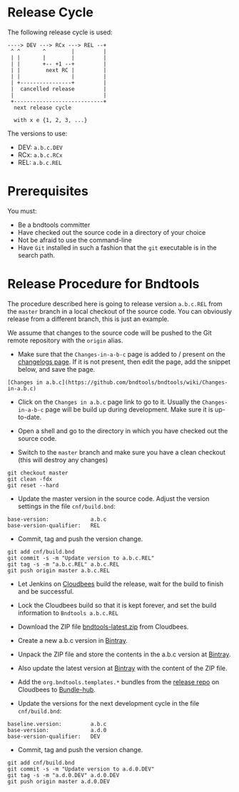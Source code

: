 # Release Cycle

The following release cycle is used:

```
----> DEV ---> RCx ---> REL --+
 ^ ^       ^        |         |
 | |       |        |         |
 | |       +-- +1 --+         |
 | |        next RC |         |
 | |                |         |
 | +----------------+         |
 |  cancelled release         |
 |                            |
 +----------------------------+
  next release cycle

  with x e {1, 2, 3, ...}
```

The versions to use:
* DEV: `a.b.c.DEV`
* RCx: `a.b.c.RCx`
* REL: `a.b.c.REL`


# Prerequisites

You must:
* Be a bndtools committer
* Have checked out the source code in a directory of your choice
* Not be afraid to use the command-line
* Have `Git` installed in such a fashion that the `git` executable is in the search path.

# Release Procedure for Bndtools

The procedure described here is going to release version `a.b.c.REL` from the `master`
branch in a local checkout of the source code. You can obviously release from a different
branch, this is just an example.

We assume that changes to the source code will be pushed to the Git remote repository with
the `origin` alias.


* Make sure that the `Changes-in-a-b-c` page is added to / present on the
[changelogs page](https://github.com/bndtools/bndtools/wiki/Changelogs). If it is not
present, then edit the page, add the snippet below, and save the page.

```
[Changes in a.b.c](https://github.com/bndtools/bndtools/wiki/Changes-in-a.b.c)
```

* Click on the `Changes in a.b.c` page link to go to it. Usually the `Changes-in-a-b-c`
page will be build up during development. Make sure it is up-to-date.

* Open a shell and go to the directory in which you have checked out the source code.
* Switch to the `master` branch and make sure you have a clean checkout
(this will destroy any changes)

```
git checkout master
git clean -fdx
git reset --hard
```

* Update the master version in the source code. Adjust the version settings in the
file `cnf/build.bnd`:

```
base-version:             a.b.c
base-version-qualifier:   REL
```

* Commit, tag and push the version change.

```
git add cnf/build.bnd
git commit -s -m "Update version to a.b.c.REL"
git tag -s -m "a.b.c.REL" a.b.c.REL
git push origin master a.b.c.REL
```

* Let Jenkins on [Cloudbees][2] build the release, wait
for the build to finish and be successful.
* Lock the Cloudbees build so that it is kept forever, and set the build information to
`Bndtools a.b.c.REL`
* Download the ZIP file [bndtools-latest.zip][5] from Cloudbees.
* Create a new a.b.c version in [Bintray][1].
* Unpack the ZIP file and store the contents in the a.b.c version at [Bintray][1].
* Also update the latest version at [Bintray][1] with the content of the ZIP file.
* Add the `org.bndtools.templates.*` bundles from the [release repo][4] on Cloudbees
to [Bundle-hub][3].

* Update the versions for the next development cycle in the file `cnf/build.bnd`:

```
baseline.version:         a.b.c
base-version:             a.d.0
base-version-qualifier:   DEV
```

* Commit, tag and push the version change.

```
git add cnf/build.bnd
git commit -s -m "Update version to a.d.0.DEV"
git tag -s -m "a.d.0.DEV" a.d.0.DEV
git push origin master a.d.0.DEV
```

[1]: https://bintray.com/bndtools/bndtools/update/view
[2]: https://bndtools.ci.cloudbees.com/
[3]: https://github.com/bndtools/bundle-hub
[4]: https://bndtools.ci.cloudbees.com/job/bndtools.master/lastSuccessfulBuild/artifact/build/releaserepo/
[5]: https://bndtools.ci.cloudbees.com/job/bndtools.master/lastSuccessfulBuild/artifact/build/generated/bndtools-latest.zip
